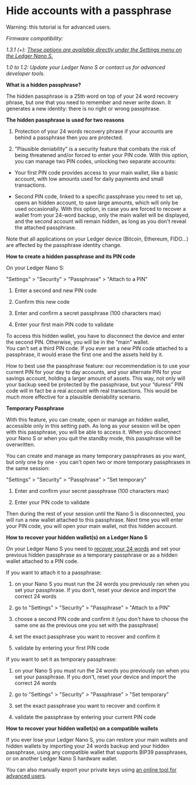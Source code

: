 # Hide accounts with a passphrase

Warning: this tutorial is for advanced users.

_Firmware compatibility:_

_1.3.1 (+):_ [_These options are available directly under the Settings menu on the Ledger Nano S._](https://support.ledgerwallet.com/hc/en-us/articles/115005214529-Advanced-Passphrase-options)

_1.0 to 1.2: Update your Ledger Nano S or contact us for advanced developer tools._

**What is a hidden passphrase?**

The hidden passphrase is a 25th word on top of your 24 word recovery phrase, but one that you need to remember and never write down. It generates a new identity: there is no right or wrong passphrase.

**The hidden passphrase is used for two reasons**

1. Protection of your 24 words recovery phrase if your accounts are behind a passphrase then you are protected.

2. "Plausible deniability" is a security feature that combats the risk of being threatened and/or forced to enter your PIN code. With this option, you can manage two PIN codes, unlocking two separate accounts:

- Your first PIN code provides access to your main wallet, like a basic account, with low amounts used for daily payments and small transactions.

- Second PIN code, linked to a specific passphrase you need to set up, opens an hidden account, to save large amounts, which will only be used occasionally. With this option, in case you are forced to recover a wallet from your 24-word backup, only the main wallet will be displayed, and the second account will remain hidden, as long as you don't reveal the attached passphrase.

Note that all applications on your Ledger device (Bitcoin, Ethereum, FIDO…) are affected by the passphrase identity change.

  
**How to create a hidden passphrase and its PIN code**

On your Ledger Nano S:

"Settings" > "Security" >  "Passphrase" >  "Attach to a PIN"

1. Enter a second and new PIN code

2. Confirm this new code

3. Enter and confirm a secret passphrase (100 characters max)

4. Enter your first main PIN code to validate

To access this hidden wallet, you have to disconnect the device and enter the second PIN. Otherwise, you will be in the "main" wallet.  
You can't set a third PIN code. If you ever set a new PIN code attached to a passphrase, it would erase the first one and the assets held by it.

How to best use the passphrase feature: our recommendation is to use your current PIN for your day to day accounts, and your alternate PIN for your savings account, holding a larger amount of assets. This way, not only will your backup seed be protected by the passphrase, but your “duress” PIN code will in fact be a real account with real transactions. This would be much more effective for a plausible deniability scenario.

  
  

**Temporary Passphrase**

With this feature, you can create, open or manage an hidden wallet, accessible only in this setting path. As long as your session will be open with this passphrase, you will be able to access it. When you disconnect your Nano S or when you quit the standby mode, this passphrase will be overwritten.

You can create and manage as many temporary passphrases as you want, but only one by one - you can't open two or more temporary passphrases in the same session:

"Settings" > "Security" > "Passphrase" > "Set temporary"

1. Enter and confirm your secret passphrase (100 characters max)

2. Enter your PIN code to validate

Then during the rest of your session until the Nano S is disconnected, you will run a new wallet attached to this passphrase. Next time you will enter your PIN code, you will open your main wallet, not this hidden account.

**How to recover your hidden wallet(s) on a Ledger Nano S**

On your Ledger Nano S you need to  [recover your 24 words](https://support.ledgerwallet.com/hc/en-us/articles/115005165309-How-to-import-recover-a-backup-on-a-Nano-S-)  and set your previous hidden passphrase as a temporary passphrase or as a hidden wallet attached to a PIN code.

If you want to attach it to a passphrase:

1. on your Nano S you must run the 24 words you previously ran when you set your passphrase. If you don't, reset your device and import the correct 24 words

2. go to "Settings" > "Security" > "Passphrase" > "Attach to a PIN"

3. choose a second PIN code and confirm it (you don't have to choose the same one as the previous one you set with the passphrase)

4. set the exact passphrase you want to recover and confirm it

5. validate by entering your first PIN code

If you want to set it as temporary passphrase:

1. on your Nano S you must run the 24 words you previously ran when you set your passphrase. If you don't, reset your device and import the correct 24 words

2. go to "Settings" > "Security" > "Passphrase" > "Set temporary"

3. set the exact passphrase you want to recover and confirm it

4. validate the passphrase by entering your current PIN code

**How to recover your hidden wallet(s) on a compatible wallets**

If you ever lose your Ledger Nano S, you can restore your main wallets and hidden wallets by importing your 24 words backup and your hidden passphrase, using any compatible wallet that supports BIP39 passphrases, or on another Ledger Nano S hardware wallet.

You can also manually export your private keys using  [an online tool for advanced users](https://www.ledgerwallet.com/support/bip39-standalone.html).